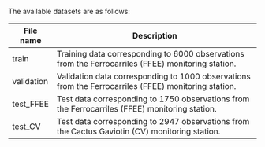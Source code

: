The available datasets are as follows:

| File name | Description  |
|---|---|
| train  | Training data corresponding to 6000 observations from the Ferrocarriles (FFEE) monitoring station.  |
| validation | Validation data corresponding to 1000 observations from the Ferrocarriles (FFEE) monitoring station. |
| test_FFEE | Test data corresponding to 1750 observations from the Ferrocarriles (FFEE) monitoring station. |
| test_CV | Test data corresponding to 2947 observations from the Cactus Gaviotin (CV) monitoring station. |
